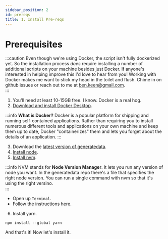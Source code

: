 ```yaml
---
sidebar_position: 2
id: prereqs
title: 1. Install Pre-reqs
---
```


# Prerequisites

:::caution
Even though we're using Docker, the script isn't fully dockerized yet. So the installation process *does* require installing
a number of additional scripts on your machine besides just Docker. If anyone's interested in helping improve this I'd love to
hear from you! Working with Docker makes me want to stick my head in the toilet and flush. Chime in on github issues 
or reach out to me at ben.keen@gmail.com.  
:::

1. You'll need at least 10-15GB free. I know. Docker is a real hog.  
2. [Download and install Docker Desktop](https://docs.docker.com/desktop).

:::info
**What is Docker?**
Docker is a popular platform for shipping and running self-contained applications. Rather than requiring you to install
numerous different tools and applications on your own machine and keep them up to date, Docker "containerizes" them and
lets you forget about the details of an application. 
:::

3. Download the [latest version of generatedata](https://github.com/benkeen/generatedata/releases). 
4. [Install node](https://nodejs.org/en). 
5. [Install nvm](https://github.com/nvm-sh/nvm).

:::info
NVM stands for **Node Version Manager**. It lets you run any version of node you want. In the generatedata repo there's a
file that specifies the right node version. You can run a single command with nvm so that it's using the right versino.    
:::
 
- Open up `Terminal`.
- Follow the instructions here.

6. Install yarn.
```
npm install --global yarn
```


And that's it! Now let's install it.
